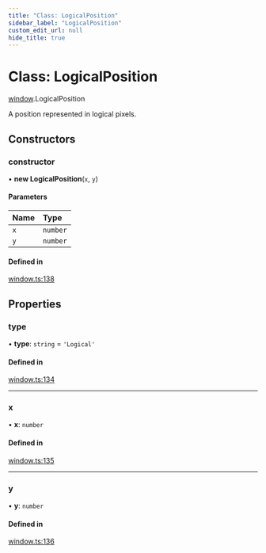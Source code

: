 ```yaml
---
title: "Class: LogicalPosition"
sidebar_label: "LogicalPosition"
custom_edit_url: null
hide_title: true
---
```


# Class: LogicalPosition

[window](../modules/window.md).LogicalPosition

A position represented in logical pixels.

## Constructors

### constructor

• **new LogicalPosition**(`x`, `y`)

#### Parameters

| Name | Type |
| :------ | :------ |
| `x` | `number` |
| `y` | `number` |

#### Defined in

[window.ts:138](https://github.com/tauri-apps/tauri/blob/fbb405b/tooling/api/src/window.ts#L138)

## Properties

### type

• **type**: `string` = `'Logical'`

#### Defined in

[window.ts:134](https://github.com/tauri-apps/tauri/blob/fbb405b/tooling/api/src/window.ts#L134)

___

### x

• **x**: `number`

#### Defined in

[window.ts:135](https://github.com/tauri-apps/tauri/blob/fbb405b/tooling/api/src/window.ts#L135)

___

### y

• **y**: `number`

#### Defined in

[window.ts:136](https://github.com/tauri-apps/tauri/blob/fbb405b/tooling/api/src/window.ts#L136)
